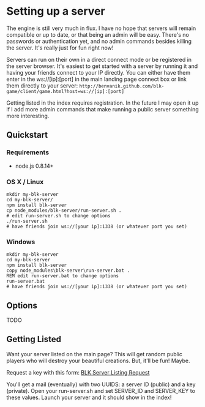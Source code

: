 # Setting up a server

The engine is still very much in flux. I have no hope that servers
will remain compatible or up to date, or that being an admin will
be easy. There's no passwords or authentication yet, and no admin
commands besides killing the server. It's really just for fun right
now!

Servers can run on their own in a direct connect mode or be
registered in the server browser. It's easiest to get started with
a server by running it and having your friends connect to your
IP directly. You can either have them enter in the ws://[ip]:[port]
in the main landing page connect box or link them directly to your
server: `http://benvanik.github.com/blk-game/client/game.html?host=ws://[ip]:[port]`

Getting listed in the index requires registration. In the future
I may open it up if I add more admin commands that make
running a public server something more interesting.

## Quickstart

### Requirements

* node.js 0.8.14+

### OS X / Linux

```
mkdir my-blk-server
cd my-blk-server/
npm install blk-server
cp node_modules/blk-server/run-server.sh .
# edit run-server.sh to change options
./run-server.sh
# have friends join ws://[your ip]:1338 (or whatever port you set)
```

### Windows

```
mkdir my-blk-server
cd my-blk-server
npm install blk-server
copy node_modules\blk-server\run-server.bat .
REM edit run-server.bat to change options
run-server.bat
# have friends join ws://[your ip]:1338 (or whatever port you set)
```

## Options

TODO

## Getting Listed

Want your server listed on the main page? This will get random public players
who will destroy your beautiful creations. But, it'll be fun! Maybe.

Request a key with this form: [BLK Server Listing Request](https://docs.google.com/forms/d/1BuQj-D0oHvZFBepmcSFn3X16-Eh6Eoy6I-uF8R6KcgI/viewform)

You'll get a mail (eventually) with two UUIDS: a server ID (public) and a
key (private). Open your run-server.sh and set SERVER_ID and SERVER_KEY to
these values. Launch your server and it should show in the index!
